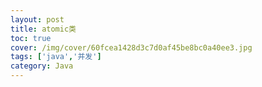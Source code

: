 ```yaml
---
layout: post
title: atomic类
toc: true
cover: /img/cover/60fcea1428d3c7d0af45be8bc0a40ee3.jpg
tags: ['java','并发']
category: Java
---
```




